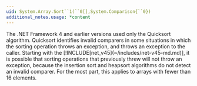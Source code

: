 ```yaml
---
uid: System.Array.Sort``1(``0[],System.Comparison{``0})
additional_notes.usage: *content
---
```


<p>The .NET Framework 4 and earlier versions used only the Quicksort algorithm. Quicksort identifies invalid comparers in some situations in which the sorting operation throws an <xref href="System.IndexOutOfRangeException"></xref> exception, and throws an <xref href="System.ArgumentException"></xref> exception to the caller. Starting with the [!INCLUDE[net_v45](~/includes/net-v45-md.md)], it is possible that sorting operations that previously threw <xref href="System.ArgumentException"></xref> will not throw an exception, because the insertion sort and heapsort algorithms do not detect an invalid comparer. For the most part, this applies to arrays with fewer than 16 elements.</p>



